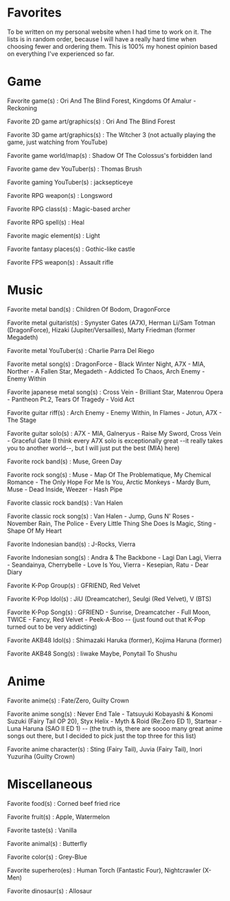 # Favorites
To be written on my personal website when I had time to work on it. The lists is in random order, because I will have a really hard time when choosing fewer and ordering them. This is 100% my honest opinion based on everything I've experienced so far.

# Game
Favorite game(s) : Ori And The Blind Forest, Kingdoms Of Amalur - Reckoning

Favorite 2D game art/graphics(s) : Ori And The Blind Forest

Favorite 3D game art/graphics(s) : The Witcher 3 (not actually playing the game, just watching from YouTube)

Favorite game world/map(s) : Shadow Of The Colossus's forbidden land

Favorite game dev YouTuber(s) : Thomas Brush

Favorite gaming YouTuber(s) : jacksepticeye

Favorite RPG weapon(s) : Longsword

Favorite RPG class(s) : Magic-based archer

Favorite RPG spell(s) : Heal

Favorite magic element(s) : Light

Favorite fantasy places(s) : Gothic-like castle

Favorite FPS weapon(s) : Assault rifle

# Music
Favorite metal band(s) : Children Of Bodom, DragonForce

Favorite metal guitarist(s) : Synyster Gates (A7X), Herman Li/Sam Totman (DragonForce), Hizaki (Jupiter/Versailles), Marty Friedman (former Megadeth)

Favorite metal YouTuber(s) : Charlie Parra Del Riego

Favorite metal song(s) : DragonForce - Black Winter Night, A7X - MIA, Norther - A Fallen Star, Megadeth - Addicted To Chaos, Arch Enemy - Enemy Within

Favorite japanese metal song(s) : Cross Vein - Brilliant Star, Matenrou Opera - Pantheon Pt.2, Tears Of Tragedy - Void Act

Favorite guitar riff(s) : Arch Enemy - Enemy Within, In Flames - Jotun, A7X - The Stage

Favorite guitar solo(s) : A7X - MIA, Galneryus - Raise My Sword, Cross Vein - Graceful Gate (I think every A7X solo is exceptionally great --it really takes you to another world--, but I will just put the best (MIA) here)

Favorite rock band(s) : Muse, Green Day

Favorite rock song(s) : Muse - Map Of The Problematique, My Chemical Romance - The Only Hope For Me Is You, Arctic Monkeys - Mardy Bum, Muse - Dead Inside, Weezer - Hash Pipe

Favorite classic rock band(s) : Van Halen

Favorite classic rock song(s) : Van Halen - Jump, Guns N' Roses - November Rain, The Police - Every Little Thing She Does Is Magic, Sting - Shape Of My Heart

Favorite Indonesian band(s) : J-Rocks, Vierra

Favorite Indonesian song(s) : Andra & The Backbone - Lagi Dan Lagi, Vierra - Seandainya, Cherrybelle - Love Is You, Vierra - Kesepian, Ratu - Dear Diary

Favorite K-Pop Group(s) : GFRIEND, Red Velvet

Favorite K-Pop Idol(s) : JiU (Dreamcatcher), Seulgi (Red Velvet), V (BTS)

Favorite K-Pop Song(s) : GFRIEND - Sunrise, Dreamcatcher - Full Moon, TWICE - Fancy, Red Velvet - Peek-A-Boo -- (just found out that K-Pop turned out to be very addicting)

Favorite AKB48 Idol(s) : Shimazaki Haruka (former), Kojima Haruna (former)

Favorite AKB48 Song(s) : Iiwake Maybe, Ponytail To Shushu

# Anime
Favorite anime(s) : Fate/Zero, Guilty Crown

Favorite anime song(s) : Never End Tale - Tatsuyuki Kobayashi & Konomi Suzuki (Fairy Tail OP 20), Styx Helix - Myth & Roid (Re:Zero ED 1), Startear - Luna Haruna (SAO II ED 1) -- (the truth is, there are soooo many great anime songs out there, but I decided to pick just the top three for this list)

Favorite anime character(s) : Sting (Fairy Tail), Juvia (Fairy Tail), Inori Yuzuriha (Guilty Crown)

# Miscellaneous
Favorite food(s) : Corned beef fried rice

Favorite fruit(s) : Apple, Watermelon

Favorite taste(s) : Vanilla

Favorite animal(s) : Butterfly

Favorite color(s) : Grey-Blue

Favorite superhero(es) : Human Torch (Fantastic Four), Nightcrawler (X-Men)

Favorite dinosaur(s) : Allosaur
